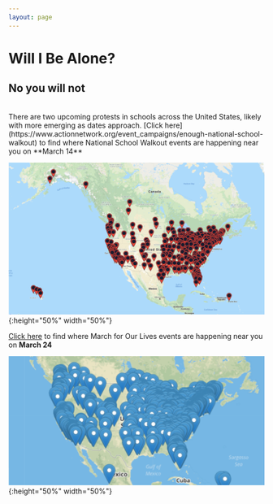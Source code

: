```yaml
---
layout: page
---
```


Will I Be Alone?
=================
## No you will not
<br>
There are two upcoming protests in schools across the United States, likely with more emerging as dates approach. 
[Click here](https://www.actionnetwork.org/event_campaigns/enough-national-school-walkout) to find where National School Walkout events are happening near you on **March 14**

![alt text](/images/will-i-be-alone-map-1.png){:height="50%" width="50%"}

[Click here](https://event.marchforourlives.com/event/march-our-lives-events/search/) to find where March for Our Lives events are happening near you on **March 24**

![alt text](/images/will-i-be-alone-map-2.png){:height="50%" width="50%"}

